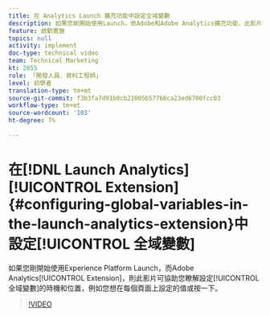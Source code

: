 ```yaml
---
title: 在 Analytics Launch 擴充功能中設定全域變數
description: 如果您剛開始使用Launch，依Adobe和Adobe Analytics擴充功能，此影片可協助您瞭解設定全域變數的時機和位置，亦即您想在每個頁面上設定或按一下的值。
feature: 啟動實施
topics: null
activity: implement
doc-type: technical video
team: Technical Marketing
kt: 2855
role: 「開發人員、資料工程師」
level: 初學者
translation-type: tm+mt
source-git-commit: f3b3fa7d91b0cb21005b57768ca23ed6700fcc03
workflow-type: tm+mt
source-wordcount: '103'
ht-degree: 7%

---
```



# 在[!DNL Launch Analytics] [!UICONTROL Extension] {#configuring-global-variables-in-the-launch-analytics-extension}中設定[!UICONTROL 全域變數]

如果您剛開始使用Experience Platform Launch，而Adobe Analytics[!UICONTROL Extension]，則此影片可協助您瞭解設定[!UICONTROL 全域變數]的時機和位置，例如您想在每個頁面上設定的值或按一下。

>[!VIDEO](https://video.tv.adobe.com/v/27181/?quality=9)

